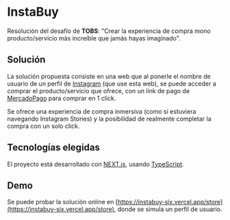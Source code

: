 
# InstaBuy

Resolución del desafío de **TOBS**: "Crear la experiencia de compra mono producto/servicio más increíble que jamás hayas imaginado".

## Solución
La solución propuesta consiste en una web que al ponerle el nombre de usuario de un perfil de [Instagram](https://www.instagram.com/) (que use esta web), se puede acceder a comprar el producto/servicio que ofrece, con un link de pago de [MercadoPago](https://www.mercadopago.com.ar/) para comprar en 1 click.

Se ofrece una experiencia de compra inmersiva (como si estuviera navegando Instagram Stories) y la posibilidad de realmente completar la compra con un solo click.

## Tecnologías elegidas

El proyecto está desarrollado con [NEXT.js](https://nextjs.org/), usando [TypeScript](https://www.typescriptlang.org/).

## Demo

Se puede probar la solución online en [https://instabuy-six.vercel.app/store](https://instabuy-six.vercel.app/store), donde se simula un perfil de usuario.


